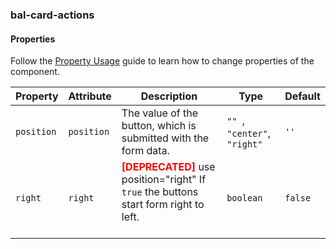 ### bal-card-actions
 
#### Properties

Follow the [Property Usage](https://design.baloise.dev/?path=/docs/implementation-property--page) guide to learn how to change properties of the component.

| Property   | Attribute  | Description                                                                                                                    | Type                            | Default |
| ---------- | ---------- | ------------------------------------------------------------------------------------------------------------------------------ | ------------------------------- | ------- |
| `position` | `position` | The value of the button, which is submitted with the form data.                                                                | `"" `, ` "center" `, ` "right"` | `''`    |
| `right`    | `right`    | <span style="color:red">**[DEPRECATED]**</span> use position="right" If `true` the buttons start form right to left.<br/><br/> | `boolean`                       | `false` |


 